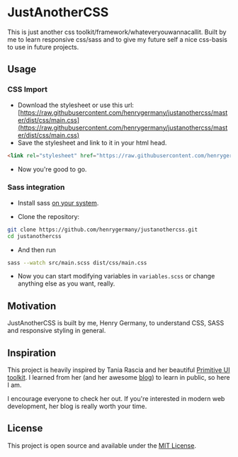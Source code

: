 # JustAnotherCSS

This is just another css toolkit/framework/whateveryouwannacallit.
Built by me to learn responsive css/sass and to give my future self a nice css-basis to use in future projects.

## Usage

### CSS Import
- Download the stylesheet or use this url: [https://raw.githubusercontent.com/henrygermany/justanothercss/master/dist/css/main.css](https://raw.githubusercontent.com/henrygermany/justanothercss/master/dist/css/main.css) 
- Save the stylesheet and link to it in your html head.
```html
<link rel="stylesheet" href="https://raw.githubusercontent.com/henrygermany/justanothercss/master/dist/css/main.css">
```
- Now you're good to go.

### Sass integration

- Install sass [on your system](https://sass-lang.com/install).

- Clone the repository:
```bash
git clone https://github.com/henrygermany/justanothercss.git
cd justanothercss
```
- And then run 
```bash
sass --watch src/main.scss dist/css/main.css
```
- Now you can start modifying variables in `variables.scss` or change anything else as you want, really.


## Motivation

JustAnotherCSS is built by me, Henry Germany, to understand CSS, SASS and responsive styling in general. 

## Inspiration

This project is heavily inspired by Tania Rascia and her beautiful [Primitive UI toolkit](https://taniarascia.github.io/primitive). I learned from her
(and her awesome [blog](https://taniarascia.com)) to learn in public, so here I am.

I encourage everyone to check her out. If you're interested in modern web development, her blog is really worth your time.

## License

This project is open source and available under the [MIT License](./LICENSE.md).
